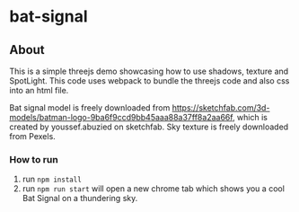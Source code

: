 # bat-signal

## About
This is a simple threejs demo showcasing how to use shadows, texture and SpotLight. This code uses webpack to bundle the threejs code and also css into an html file.

Bat signal model is freely downloaded from https://sketchfab.com/3d-models/batman-logo-9ba6f9ccd9bb45aaa88a37ff8a2aa66f, which is created by youssef.abuzied on sketchfab. Sky texture is freely downloaded from Pexels.

### How to run
1. run `npm install`
2. run `npm run start` will open a new chrome tab which shows you a cool Bat Signal on a thundering sky.
